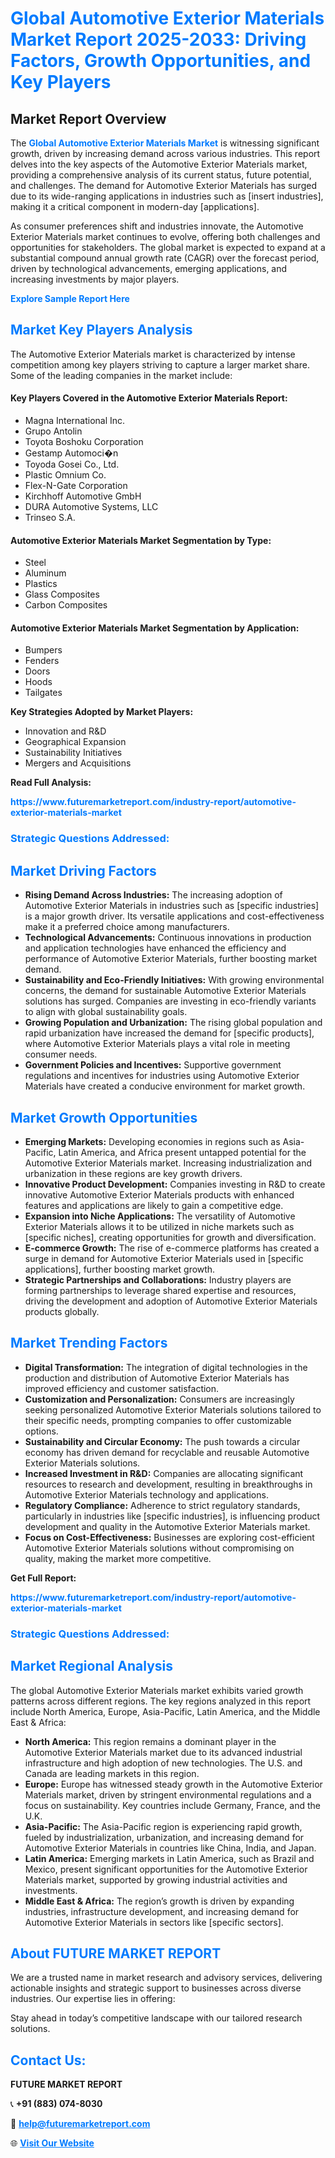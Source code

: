 <h1 style="color: #007BFF;">Global Automotive Exterior Materials Market Report 2025-2033: Driving Factors, Growth Opportunities, and Key Players</h1>

<section id="overview">
<h2>Market Report Overview</h2>
<p>The <a href="https://www.futuremarketreport.com/industry-report/automotive-exterior-materials-market" style="color: #007BFF; text-decoration: none;"><strong>Global Automotive Exterior Materials Market</strong></a> is witnessing significant growth, driven by increasing demand across various industries. This report delves into the key aspects of the Automotive Exterior Materials market, providing a comprehensive analysis of its current status, future potential, and challenges. The demand for Automotive Exterior Materials has surged due to its wide-ranging applications in industries such as [insert industries], making it a critical component in modern-day [applications].</p>
<p>As consumer preferences shift and industries innovate, the Automotive Exterior Materials market continues to evolve, offering both challenges and opportunities for stakeholders. The global market is expected to expand at a substantial compound annual growth rate (CAGR) over the forecast period, driven by technological advancements, emerging applications, and increasing investments by major players.</p>
</section>

<section id="overview">
<p><a href="https://www.futuremarketreport.com/request-sample/reportId=62465" style="color: #007BFF; text-decoration: none;"><strong>Explore Sample Report Here</strong></a></p>
</section>

<section id="key-players">
<h2 style="color: #007BFF;">Market Key Players Analysis</h2>
<p>The Automotive Exterior Materials market is characterized by intense competition among key players striving to capture a larger market share. Some of the leading companies in the market include:</p>
<h4>Key Players Covered in the Automotive Exterior Materials Report:</h4>
<ul><li>Magna International Inc.</li><li>Grupo Antolin</li><li>Toyota Boshoku Corporation</li><li>Gestamp Automoci�n</li><li>Toyoda Gosei Co., Ltd.</li><li>Plastic Omnium Co.</li><li>Flex-N-Gate Corporation</li><li>Kirchhoff Automotive GmbH</li><li>DURA Automotive Systems, LLC</li><li>Trinseo S.A.</li></ul>
<h4>Automotive Exterior Materials Market Segmentation by Type:</h4>
<ul><li>Steel</li><li>Aluminum</li><li>Plastics</li><li>Glass Composites</li><li>Carbon Composites</li></ul>

<h4>Automotive Exterior Materials Market Segmentation by Application:</h4>
<ul><li>Bumpers</li><li>Fenders</li><li>Doors</li><li>Hoods</li><li>Tailgates</li></ul>
<p><strong>Key Strategies Adopted by Market Players:</strong></p>
<ul>
<li>Innovation and R&D</li>
<li>Geographical Expansion</li>
<li>Sustainability Initiatives</li>
<li>Mergers and Acquisitions</li>
</ul>
</section>

<section>
<p><strong>Read Full Analysis: </strong></p><a href="https://www.futuremarketreport.com/industry-report/automotive-exterior-materials-market" style="color: #007BFF; text-decoration: none;"><strong>https://www.futuremarketreport.com/industry-report/automotive-exterior-materials-market</strong></a>
<h3 style="color: #007BFF;">Strategic Questions Addressed:</h3>
</section>

<section id="driving-factors">
<h2 style="color: #007BFF;">Market Driving Factors</h2>
<ul>
<li><strong>Rising Demand Across Industries:</strong> The increasing adoption of Automotive Exterior Materials in industries such as [specific industries] is a major growth driver. Its versatile applications and cost-effectiveness make it a preferred choice among manufacturers.</li>
<li><strong>Technological Advancements:</strong> Continuous innovations in production and application technologies have enhanced the efficiency and performance of Automotive Exterior Materials, further boosting market demand.</li>
<li><strong>Sustainability and Eco-Friendly Initiatives:</strong> With growing environmental concerns, the demand for sustainable Automotive Exterior Materials solutions has surged. Companies are investing in eco-friendly variants to align with global sustainability goals.</li>
<li><strong>Growing Population and Urbanization:</strong> The rising global population and rapid urbanization have increased the demand for [specific products], where Automotive Exterior Materials plays a vital role in meeting consumer needs.</li>
<li><strong>Government Policies and Incentives:</strong> Supportive government regulations and incentives for industries using Automotive Exterior Materials have created a conducive environment for market growth.</li>
</ul>
</section>

<section id="growth-opportunities">
<h2 style="color: #007BFF;">Market Growth Opportunities</h2>
<ul>
<li><strong>Emerging Markets:</strong> Developing economies in regions such as Asia-Pacific, Latin America, and Africa present untapped potential for the Automotive Exterior Materials market. Increasing industrialization and urbanization in these regions are key growth drivers.</li>
<li><strong>Innovative Product Development:</strong> Companies investing in R&D to create innovative Automotive Exterior Materials products with enhanced features and applications are likely to gain a competitive edge.</li>
<li><strong>Expansion into Niche Applications:</strong> The versatility of Automotive Exterior Materials allows it to be utilized in niche markets such as [specific niches], creating opportunities for growth and diversification.</li>
<li><strong>E-commerce Growth:</strong> The rise of e-commerce platforms has created a surge in demand for Automotive Exterior Materials used in [specific applications], further boosting market growth.</li>
<li><strong>Strategic Partnerships and Collaborations:</strong> Industry players are forming partnerships to leverage shared expertise and resources, driving the development and adoption of Automotive Exterior Materials products globally.</li>
</ul>
</section>

<section id="trending-factors">
<h2 style="color: #007BFF;">Market Trending Factors</h2>
<ul>
<li><strong>Digital Transformation:</strong> The integration of digital technologies in the production and distribution of Automotive Exterior Materials has improved efficiency and customer satisfaction.</li>
<li><strong>Customization and Personalization:</strong> Consumers are increasingly seeking personalized Automotive Exterior Materials solutions tailored to their specific needs, prompting companies to offer customizable options.</li>
<li><strong>Sustainability and Circular Economy:</strong> The push towards a circular economy has driven demand for recyclable and reusable Automotive Exterior Materials solutions.</li>
<li><strong>Increased Investment in R&D:</strong> Companies are allocating significant resources to research and development, resulting in breakthroughs in Automotive Exterior Materials technology and applications.</li>
<li><strong>Regulatory Compliance:</strong> Adherence to strict regulatory standards, particularly in industries like [specific industries], is influencing product development and quality in the Automotive Exterior Materials market.</li>
<li><strong>Focus on Cost-Effectiveness:</strong> Businesses are exploring cost-efficient Automotive Exterior Materials solutions without compromising on quality, making the market more competitive.</li>
</ul>
</section>

<section>
<p><strong>Get Full Report: </strong></p><a href="https://www.futuremarketreport.com/industry-report/automotive-exterior-materials-market" style="color: #007BFF; text-decoration: none;"><strong>https://www.futuremarketreport.com/industry-report/automotive-exterior-materials-market</strong></a>
<h3 style="color: #007BFF;">Strategic Questions Addressed:</h3>
</section>


<section id="regional-analysis">
<h2 style="color: #007BFF;">Market Regional Analysis</h2>
<p>The global Automotive Exterior Materials market exhibits varied growth patterns across different regions. The key regions analyzed in this report include North America, Europe, Asia-Pacific, Latin America, and the Middle East & Africa:</p>
<ul>
<li><strong>North America:</strong> This region remains a dominant player in the Automotive Exterior Materials market due to its advanced industrial infrastructure and high adoption of new technologies. The U.S. and Canada are leading markets in this region.</li>
<li><strong>Europe:</strong> Europe has witnessed steady growth in the Automotive Exterior Materials market, driven by stringent environmental regulations and a focus on sustainability. Key countries include Germany, France, and the U.K.</li>
<li><strong>Asia-Pacific:</strong> The Asia-Pacific region is experiencing rapid growth, fueled by industrialization, urbanization, and increasing demand for Automotive Exterior Materials in countries like China, India, and Japan.</li>
<li><strong>Latin America:</strong> Emerging markets in Latin America, such as Brazil and Mexico, present significant opportunities for the Automotive Exterior Materials market, supported by growing industrial activities and investments.</li>
<li><strong>Middle East & Africa:</strong> The region’s growth is driven by expanding industries, infrastructure development, and increasing demand for Automotive Exterior Materials in sectors like [specific sectors].</li>
</ul>
</section>

<footer>
<h2 style="color: #007BFF;">About FUTURE MARKET REPORT</h2>
<p>We are a trusted name in market research and advisory services, delivering actionable insights and strategic support to businesses across diverse industries. Our expertise lies in offering:</p>

<p>Stay ahead in today’s competitive landscape with our tailored research solutions.</p>

<h2 style="color: #007BFF;">Contact Us:</h2>
<p><strong>FUTURE MARKET REPORT</strong></p>
<p>📞 <strong>+91 (883) 074-8030</strong></p>
<p>📧 <strong><a href="mailto:help@futuremarketreport.com" style="color: #007BFF;">help@futuremarketreport.com</a></strong></p>
<p>🌐 <strong><a href="https://www.futuremarketreport.com/" style="color: #007BFF;">Visit Our Website</a></strong></p>
</footer>